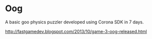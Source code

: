 Oog
============

A basic goo physics puzzler developed using Corona SDK in 7 days.

http://fastgamedev.blogspot.com/2013/10/game-3-oog-released.html
